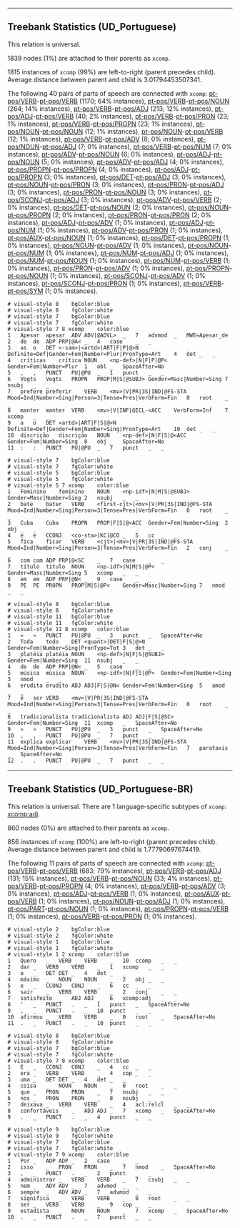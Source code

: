 

--------------------------------------------------------------------------------

## Treebank Statistics (UD_Portuguese)

This relation is universal.

1839 nodes (1%) are attached to their parents as `xcomp`.

1815 instances of `xcomp` (99%) are left-to-right (parent precedes child).
Average distance between parent and child is 3.01794453507341.

The following 40 pairs of parts of speech are connected with `xcomp`: [pt-pos/VERB]()-[pt-pos/VERB]() (1170; 64% instances), [pt-pos/VERB]()-[pt-pos/NOUN]() (264; 14% instances), [pt-pos/VERB]()-[pt-pos/ADJ]() (213; 12% instances), [pt-pos/ADJ]()-[pt-pos/VERB]() (40; 2% instances), [pt-pos/VERB]()-[pt-pos/PRON]() (23; 1% instances), [pt-pos/VERB]()-[pt-pos/PROPN]() (23; 1% instances), [pt-pos/NOUN]()-[pt-pos/NOUN]() (12; 1% instances), [pt-pos/NOUN]()-[pt-pos/VERB]() (12; 1% instances), [pt-pos/VERB]()-[pt-pos/ADV]() (8; 0% instances), [pt-pos/NOUN]()-[pt-pos/ADJ]() (7; 0% instances), [pt-pos/VERB]()-[pt-pos/NUM]() (7; 0% instances), [pt-pos/ADV]()-[pt-pos/NOUN]() (6; 0% instances), [pt-pos/ADJ]()-[pt-pos/NOUN]() (5; 0% instances), [pt-pos/ADV]()-[pt-pos/ADJ]() (4; 0% instances), [pt-pos/PROPN]()-[pt-pos/PROPN]() (4; 0% instances), [pt-pos/ADJ]()-[pt-pos/PROPN]() (3; 0% instances), [pt-pos/DET]()-[pt-pos/ADJ]() (3; 0% instances), [pt-pos/NOUN]()-[pt-pos/PRON]() (3; 0% instances), [pt-pos/PRON]()-[pt-pos/ADJ]() (3; 0% instances), [pt-pos/PRON]()-[pt-pos/NOUN]() (3; 0% instances), [pt-pos/SCONJ]()-[pt-pos/ADJ]() (3; 0% instances), [pt-pos/ADV]()-[pt-pos/VERB]() (2; 0% instances), [pt-pos/DET]()-[pt-pos/NOUN]() (2; 0% instances), [pt-pos/NOUN]()-[pt-pos/PROPN]() (2; 0% instances), [pt-pos/PRON]()-[pt-pos/PRON]() (2; 0% instances), [pt-pos/ADJ]()-[pt-pos/ADV]() (1; 0% instances), [pt-pos/ADJ]()-[pt-pos/NUM]() (1; 0% instances), [pt-pos/ADV]()-[pt-pos/PRON]() (1; 0% instances), [pt-pos/AUX]()-[pt-pos/NOUN]() (1; 0% instances), [pt-pos/DET]()-[pt-pos/PROPN]() (1; 0% instances), [pt-pos/NOUN]()-[pt-pos/ADV]() (1; 0% instances), [pt-pos/NOUN]()-[pt-pos/NUM]() (1; 0% instances), [pt-pos/NUM]()-[pt-pos/ADJ]() (1; 0% instances), [pt-pos/NUM]()-[pt-pos/NOUN]() (1; 0% instances), [pt-pos/NUM]()-[pt-pos/VERB]() (1; 0% instances), [pt-pos/PRON]()-[pt-pos/ADV]() (1; 0% instances), [pt-pos/PROPN]()-[pt-pos/NOUN]() (1; 0% instances), [pt-pos/SCONJ]()-[pt-pos/ADV]() (1; 0% instances), [pt-pos/SCONJ]()-[pt-pos/PRON]() (1; 0% instances), [pt-pos/VERB]()-[pt-pos/SYM]() (1; 0% instances).


~~~ conllu
# visual-style 8	bgColor:blue
# visual-style 8	fgColor:white
# visual-style 7	bgColor:blue
# visual-style 7	fgColor:white
# visual-style 7 8 xcomp	color:blue
1	Apesar	apesar	ADV	ADV|@ADVL>	_	7	advmod	_	MWE=Apesar_de
2	de	de	ADP	PRP|@A<	_	4	case	_	_
3	as	o	DET	<-sam>|<artd>|ART|F|P|@>N	Definite=Def|Gender=Fem|Number=Plur|PronType=Art	4	det	_	_
4	críticas	crítica	NOUN	<np-def>|N|F|P|@P<	Gender=Fem|Number=Plur	1	obl	_	SpaceAfter=No
5	,	,	PUNCT	PU|@PU	_	1	punct	_	_
6	Vogts	Vogts	PROPN	PROP|M|S|@SUBJ>	Gender=Masc|Number=Sing	7	nsubj	_	_
7	prefere	preferir	VERB	<mv>|V|PR|3S|IND|@FS-STA	Mood=Ind|Number=Sing|Person=3|Tense=Pres|VerbForm=Fin	0	root	_	_
8	manter	manter	VERB	<mv>|V|INF|@ICL-<ACC	VerbForm=Inf	7	xcomp	_	_
9	a	o	DET	<artd>|ART|F|S|@>N	Definite=Def|Gender=Fem|Number=Sing|PronType=Art	10	det	_	_
10	discrição	discrição	NOUN	<np-def>|N|F|S|@<ACC	Gender=Fem|Number=Sing	8	obj	_	SpaceAfter=No
11	:	:	PUNCT	PU|@PU	_	7	punct	_	_

~~~


~~~ conllu
# visual-style 7	bgColor:blue
# visual-style 7	fgColor:white
# visual-style 5	bgColor:blue
# visual-style 5	fgColor:white
# visual-style 5 7 xcomp	color:blue
1	Feminino	feminino	NOUN	<np-idf>|N|M|S|@SUBJ>	Gender=Masc|Number=Sing	2	nsubj	_	_
2	bate	bater	VERB	<first-cjt>|<mv>|V|PR|3S|IND|@FS-STA	Mood=Ind|Number=Sing|Person=3|Tense=Pres|VerbForm=Fin	0	root	_	_
3	Cuba	Cuba	PROPN	PROP|F|S|@<ACC	Gender=Fem|Number=Sing	2	obj	_	_
4	e	e	CCONJ	<co-sta>|KC|@CO	_	5	cc	_	_
5	fica	ficar	VERB	<cjt>|<mv>|V|PR|3S|IND|@FS-STA	Mood=Ind|Number=Sing|Person=3|Tense=Pres|VerbForm=Fin	2	conj	_	_
6	com	com	ADP	PRP|@<SC	_	7	case	_	_
7	título	título	NOUN	<np-idf>|N|M|S|@P<	Gender=Masc|Number=Sing	5	xcomp	_	_
8	em	em	ADP	PRP|@N<	_	9	case	_	_
9	PE	PE	PROPN	PROP|M|S|@P<	Gender=Masc|Number=Sing	7	nmod	_	_

~~~


~~~ conllu
# visual-style 8	bgColor:blue
# visual-style 8	fgColor:white
# visual-style 11	bgColor:blue
# visual-style 11	fgColor:white
# visual-style 11 8 xcomp	color:blue
1	«	«	PUNCT	PU|@PU	_	3	punct	_	SpaceAfter=No
2	Toda	todo	DET	<quant>|DET|F|S|@>N	Gender=Fem|Number=Sing|PronType=Tot	3	det	_	_
3	platéia	platéia	NOUN	<np-def>|N|F|S|@SUBJ>	Gender=Fem|Number=Sing	11	nsubj	_	_
4	de	de	ADP	PRP|@N<	_	5	case	_	_
5	música	música	NOUN	<np-idf>|N|F|S|@P<	Gender=Fem|Number=Sing	3	nmod	_	_
6	erudita	erudito	ADJ	ADJ|F|S|@N<	Gender=Fem|Number=Sing	5	amod	_	_
7	é	ser	VERB	<mv>|V|PR|3S|IND|@FS-STA	Mood=Ind|Number=Sing|Person=3|Tense=Pres|VerbForm=Fin	0	root	_	_
8	tradicionalista	tradicionalista	ADJ	ADJ|F|S|@SC>	Gender=Fem|Number=Sing	11	xcomp	_	SpaceAfter=No
9	»	»	PUNCT	PU|@PU	_	3	punct	_	SpaceAfter=No
10	,	,	PUNCT	PU|@PU	_	7	punct	_	_
11	explica	explicar	VERB	<mv>|V|PR|3S|IND|@FS-STA	Mood=Ind|Number=Sing|Person=3|Tense=Pres|VerbForm=Fin	7	parataxis	_	SpaceAfter=No
12	.	.	PUNCT	PU|@PU	_	7	punct	_	_

~~~




--------------------------------------------------------------------------------

## Treebank Statistics (UD_Portuguese-BR)

This relation is universal.
There are 1 language-specific subtypes of `xcomp`: [xcomp:adj]().

860 nodes (0%) are attached to their parents as `xcomp`.

856 instances of `xcomp` (100%) are left-to-right (parent precedes child).
Average distance between parent and child is 1.77790697674419.

The following 11 pairs of parts of speech are connected with `xcomp`: [pt-pos/VERB]()-[pt-pos/VERB]() (683; 79% instances), [pt-pos/VERB]()-[pt-pos/ADJ]() (131; 15% instances), [pt-pos/VERB]()-[pt-pos/NOUN]() (33; 4% instances), [pt-pos/VERB]()-[pt-pos/PROPN]() (4; 0% instances), [pt-pos/VERB]()-[pt-pos/ADV]() (3; 0% instances), [pt-pos/ADJ]()-[pt-pos/VERB]() (1; 0% instances), [pt-pos/AUX]()-[pt-pos/VERB]() (1; 0% instances), [pt-pos/NOUN]()-[pt-pos/ADJ]() (1; 0% instances), [pt-pos/PART]()-[pt-pos/NOUN]() (1; 0% instances), [pt-pos/PROPN]()-[pt-pos/VERB]() (1; 0% instances), [pt-pos/VERB]()-[pt-pos/PRON]() (1; 0% instances).


~~~ conllu
# visual-style 2	bgColor:blue
# visual-style 2	fgColor:white
# visual-style 1	bgColor:blue
# visual-style 1	fgColor:white
# visual-style 1 2 xcomp	color:blue
1	Quero	_	VERB	VERB	_	10	ccomp	_	_
2	dar	_	VERB	VERB	_	1	xcomp	_	_
3	o	_	DET	DET	_	4	det	_	_
4	máximo	_	NOUN	NOUN	_	2	obj	_	_
5	e	_	CCONJ	CONJ	_	6	cc	_	_
6	sair	_	VERB	VERB	_	2	conj	_	_
7	satisfeito	_	ADJ	ADJ	_	6	xcomp:adj	_	_
8	'	_	PUNCT	.	_	1	punct	_	SpaceAfter=No
9	,	_	PUNCT	.	_	10	punct	_	_
10	afirmou	_	VERB	VERB	_	0	root	_	SpaceAfter=No
11	.	_	PUNCT	.	_	10	punct	_	_

~~~


~~~ conllu
# visual-style 8	bgColor:blue
# visual-style 8	fgColor:white
# visual-style 7	bgColor:blue
# visual-style 7	fgColor:white
# visual-style 7 8 xcomp	color:blue
1	E	_	CCONJ	CONJ	_	4	cc	_	_
2	era	_	VERB	VERB	_	4	cop	_	_
3	uma	_	DET	DET	_	4	det	_	_
4	coisa	_	NOUN	NOUN	_	0	root	_	_
5	que	_	PRON	PRON	_	7	nsubj	_	_
6	nos	_	PRON	PRON	_	8	nsubj	_	_
7	deixava	_	VERB	VERB	_	4	acl:relcl	_	_
8	confortáveis	_	ADJ	ADJ	_	7	xcomp	_	SpaceAfter=No
9	.	_	PUNCT	.	_	4	punct	_	_

~~~


~~~ conllu
# visual-style 9	bgColor:blue
# visual-style 9	fgColor:white
# visual-style 7	bgColor:blue
# visual-style 7	fgColor:white
# visual-style 7 9 xcomp	color:blue
1	Por	_	ADP	ADP	_	2	case	_	_
2	isso	_	PRON	PRON	_	7	nmod	_	SpaceAfter=No
3	,	_	PUNCT	.	_	2	punct	_	_
4	administrar	_	VERB	VERB	_	7	csubj	_	_
5	nem	_	ADV	ADV	_	7	advmod	_	_
6	sempre	_	ADV	ADV	_	7	advmod	_	_
7	significa	_	VERB	VERB	_	0	root	_	_
8	ser	_	VERB	VERB	_	9	cop	_	_
9	estadista	_	NOUN	NOUN	_	7	xcomp	_	SpaceAfter=No
10	.	_	PUNCT	.	_	7	punct	_	_

~~~


